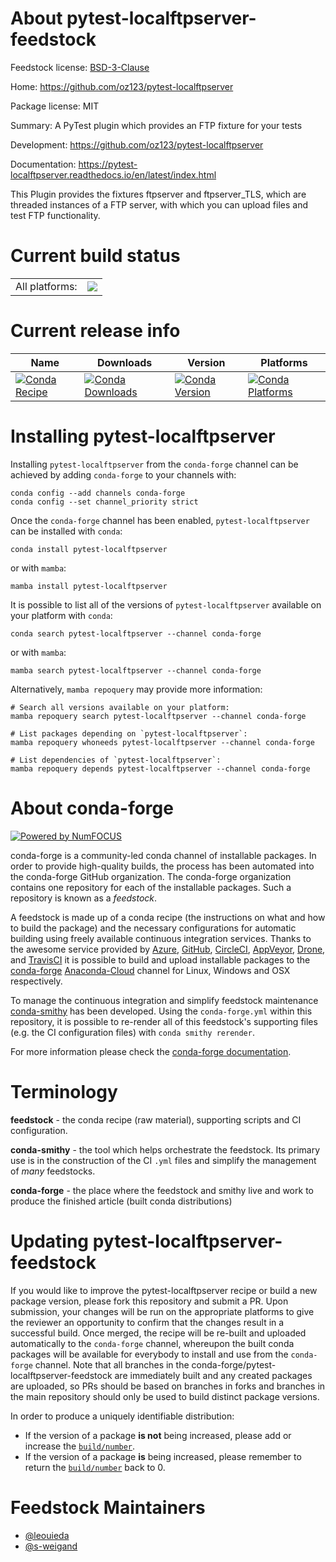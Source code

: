 About pytest-localftpserver-feedstock
=====================================

Feedstock license: [BSD-3-Clause](https://github.com/conda-forge/pytest-localftpserver-feedstock/blob/main/LICENSE.txt)

Home: https://github.com/oz123/pytest-localftpserver

Package license: MIT

Summary: A PyTest plugin which provides an FTP fixture for your tests

Development: https://github.com/oz123/pytest-localftpserver

Documentation: https://pytest-localftpserver.readthedocs.io/en/latest/index.html

This Plugin provides the fixtures ftpserver and ftpserver_TLS, which are
threaded instances of a FTP server, with which you can upload files and
test FTP functionality.


Current build status
====================


<table><tr><td>All platforms:</td>
    <td>
      <a href="https://dev.azure.com/conda-forge/feedstock-builds/_build/latest?definitionId=10235&branchName=main">
        <img src="https://dev.azure.com/conda-forge/feedstock-builds/_apis/build/status/pytest-localftpserver-feedstock?branchName=main">
      </a>
    </td>
  </tr>
</table>

Current release info
====================

| Name | Downloads | Version | Platforms |
| --- | --- | --- | --- |
| [![Conda Recipe](https://img.shields.io/badge/recipe-pytest--localftpserver-green.svg)](https://anaconda.org/conda-forge/pytest-localftpserver) | [![Conda Downloads](https://img.shields.io/conda/dn/conda-forge/pytest-localftpserver.svg)](https://anaconda.org/conda-forge/pytest-localftpserver) | [![Conda Version](https://img.shields.io/conda/vn/conda-forge/pytest-localftpserver.svg)](https://anaconda.org/conda-forge/pytest-localftpserver) | [![Conda Platforms](https://img.shields.io/conda/pn/conda-forge/pytest-localftpserver.svg)](https://anaconda.org/conda-forge/pytest-localftpserver) |

Installing pytest-localftpserver
================================

Installing `pytest-localftpserver` from the `conda-forge` channel can be achieved by adding `conda-forge` to your channels with:

```
conda config --add channels conda-forge
conda config --set channel_priority strict
```

Once the `conda-forge` channel has been enabled, `pytest-localftpserver` can be installed with `conda`:

```
conda install pytest-localftpserver
```

or with `mamba`:

```
mamba install pytest-localftpserver
```

It is possible to list all of the versions of `pytest-localftpserver` available on your platform with `conda`:

```
conda search pytest-localftpserver --channel conda-forge
```

or with `mamba`:

```
mamba search pytest-localftpserver --channel conda-forge
```

Alternatively, `mamba repoquery` may provide more information:

```
# Search all versions available on your platform:
mamba repoquery search pytest-localftpserver --channel conda-forge

# List packages depending on `pytest-localftpserver`:
mamba repoquery whoneeds pytest-localftpserver --channel conda-forge

# List dependencies of `pytest-localftpserver`:
mamba repoquery depends pytest-localftpserver --channel conda-forge
```


About conda-forge
=================

[![Powered by
NumFOCUS](https://img.shields.io/badge/powered%20by-NumFOCUS-orange.svg?style=flat&colorA=E1523D&colorB=007D8A)](https://numfocus.org)

conda-forge is a community-led conda channel of installable packages.
In order to provide high-quality builds, the process has been automated into the
conda-forge GitHub organization. The conda-forge organization contains one repository
for each of the installable packages. Such a repository is known as a *feedstock*.

A feedstock is made up of a conda recipe (the instructions on what and how to build
the package) and the necessary configurations for automatic building using freely
available continuous integration services. Thanks to the awesome service provided by
[Azure](https://azure.microsoft.com/en-us/services/devops/), [GitHub](https://github.com/),
[CircleCI](https://circleci.com/), [AppVeyor](https://www.appveyor.com/),
[Drone](https://cloud.drone.io/welcome), and [TravisCI](https://travis-ci.com/)
it is possible to build and upload installable packages to the
[conda-forge](https://anaconda.org/conda-forge) [Anaconda-Cloud](https://anaconda.org/)
channel for Linux, Windows and OSX respectively.

To manage the continuous integration and simplify feedstock maintenance
[conda-smithy](https://github.com/conda-forge/conda-smithy) has been developed.
Using the ``conda-forge.yml`` within this repository, it is possible to re-render all of
this feedstock's supporting files (e.g. the CI configuration files) with ``conda smithy rerender``.

For more information please check the [conda-forge documentation](https://conda-forge.org/docs/).

Terminology
===========

**feedstock** - the conda recipe (raw material), supporting scripts and CI configuration.

**conda-smithy** - the tool which helps orchestrate the feedstock.
                   Its primary use is in the construction of the CI ``.yml`` files
                   and simplify the management of *many* feedstocks.

**conda-forge** - the place where the feedstock and smithy live and work to
                  produce the finished article (built conda distributions)


Updating pytest-localftpserver-feedstock
========================================

If you would like to improve the pytest-localftpserver recipe or build a new
package version, please fork this repository and submit a PR. Upon submission,
your changes will be run on the appropriate platforms to give the reviewer an
opportunity to confirm that the changes result in a successful build. Once
merged, the recipe will be re-built and uploaded automatically to the
`conda-forge` channel, whereupon the built conda packages will be available for
everybody to install and use from the `conda-forge` channel.
Note that all branches in the conda-forge/pytest-localftpserver-feedstock are
immediately built and any created packages are uploaded, so PRs should be based
on branches in forks and branches in the main repository should only be used to
build distinct package versions.

In order to produce a uniquely identifiable distribution:
 * If the version of a package **is not** being increased, please add or increase
   the [``build/number``](https://docs.conda.io/projects/conda-build/en/latest/resources/define-metadata.html#build-number-and-string).
 * If the version of a package **is** being increased, please remember to return
   the [``build/number``](https://docs.conda.io/projects/conda-build/en/latest/resources/define-metadata.html#build-number-and-string)
   back to 0.

Feedstock Maintainers
=====================

* [@leouieda](https://github.com/leouieda/)
* [@s-weigand](https://github.com/s-weigand/)

